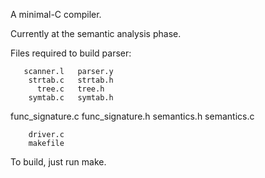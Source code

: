 A minimal-C compiler.

Currently at the semantic analysis phase.

Files required to build parser:

       scanner.l   parser.y
        strtab.c   strtab.h
          tree.c   tree.h
        symtab.c   symtab.h
func_signature.c   func_signature.h
     semantics.h   semantics.c 

        driver.c
        makefile


To build, just run make.
